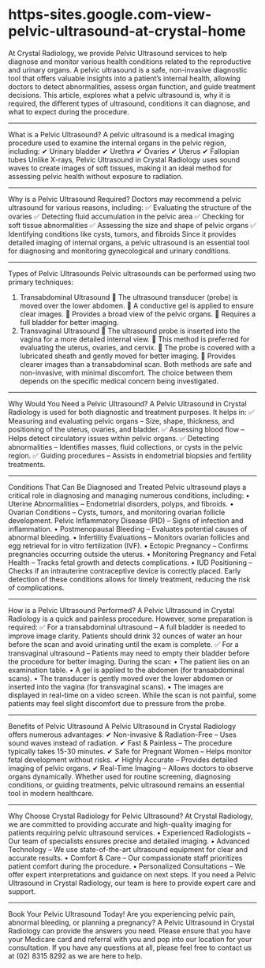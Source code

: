 # https-sites.google.com-view-pelvic-ultrasound-at-crystal-home
At Crystal Radiology, we provide Pelvic Ultrasound services to help diagnose and monitor various health conditions related to the reproductive and urinary organs. A pelvic ultrasound is a safe, non-invasive diagnostic tool that offers valuable insights into a patient’s internal health, allowing doctors to detect abnormalities, assess organ function, and guide treatment decisions.
This article, explores what a pelvic ultrasound is, why it is required, the different types of ultrasound, conditions it can diagnose, and what to expect during the procedure.

________________________________________
What is a Pelvic Ultrasound?
A pelvic ultrasound is a medical imaging procedure used to examine the internal organs in the pelvic region, including:
✔ Urinary bladder
✔ Urethra
✔ Ovaries
✔ Uterus
✔ Fallopian tubes
Unlike X-rays, Pelvic Ultrasound in Crystal Radiology uses sound waves to create images of soft tissues, making it an ideal method for assessing pelvic health without exposure to radiation.
________________________________________
Why is a Pelvic Ultrasound Required?
Doctors may recommend a pelvic ultrasound for various reasons, including:
✅ Evaluating the structure of the ovaries
✅ Detecting fluid accumulation in the pelvic area
✅ Checking for soft tissue abnormalities
✅ Assessing the size and shape of pelvic organs
✅ Identifying conditions like cysts, tumors, and fibroids
Since it provides detailed imaging of internal organs, a pelvic ultrasound is an essential tool for diagnosing and monitoring gynecological and urinary conditions.
________________________________________
Types of Pelvic Ultrasounds
Pelvic ultrasounds can be performed using two primary techniques:
1. Transabdominal Ultrasound
🔹 The ultrasound transducer (probe) is moved over the lower abdomen.
🔹 A conductive gel is applied to ensure clear images.
🔹 Provides a broad view of the pelvic organs.
🔹 Requires a full bladder for better imaging.
2. Transvaginal Ultrasound
🔹 The ultrasound probe is inserted into the vagina for a more detailed internal view.
🔹 This method is preferred for evaluating the uterus, ovaries, and cervix.
🔹 The probe is covered with a lubricated sheath and gently moved for better imaging.
🔹 Provides clearer images than a transabdominal scan.
Both methods are safe and non-invasive, with minimal discomfort. The choice between them depends on the specific medical concern being investigated.
________________________________________
Why Would You Need a Pelvic Ultrasound?
A Pelvic Ultrasound in Crystal Radiology is used for both diagnostic and treatment purposes. It helps in:
✅ Measuring and evaluating pelvic organs – Size, shape, thickness, and positioning of the uterus, ovaries, and bladder.
✅ Assessing blood flow – Helps detect circulatory issues within pelvic organs.
✅ Detecting abnormalities – Identifies masses, fluid collections, or cysts in the pelvic region.
✅ Guiding procedures – Assists in endometrial biopsies and fertility treatments.
________________________________________
Conditions That Can Be Diagnosed and Treated
Pelvic ultrasound plays a critical role in diagnosing and managing numerous conditions, including:
•	Uterine Abnormalities – Endometrial disorders, polyps, and fibroids.
•	Ovarian Conditions – Cysts, tumors, and monitoring ovarian follicle development. Pelvic Inflammatory Disease (PID) – Signs of infection and inflammation.
•	Postmenopausal Bleeding – Evaluates potential causes of abnormal bleeding.
•	Infertility Evaluations – Monitors ovarian follicles and egg retrieval for in vitro fertilization (IVF).
•	Ectopic Pregnancy – Confirms pregnancies occurring outside the uterus.
•	Monitoring Pregnancy and Fetal Health – Tracks fetal growth and detects complications.
•	IUD Positioning – Checks if an intrauterine contraceptive device is correctly placed.
Early detection of these conditions allows for timely treatment, reducing the risk of complications.
________________________________________
How is a Pelvic Ultrasound Performed?
A Pelvic Ultrasound in Crystal Radiology is a quick and painless procedure. However, some preparation is required:
✅ For a transabdominal ultrasound – A full bladder is needed to improve image clarity. Patients should drink 32 ounces of water an hour before the scan and avoid urinating until the exam is complete.
✅ For a transvaginal ultrasound – Patients may need to empty their bladder before the procedure for better imaging.
During the scan:
•	The patient lies on an examination table.
•	A gel is applied to the abdomen (for transabdominal scans).
•	The transducer is gently moved over the lower abdomen or inserted into the vagina (for transvaginal scans).
•	The images are displayed in real-time on a video screen.
While the scan is not painful, some patients may feel slight discomfort due to pressure from the probe.
________________________________________
Benefits of Pelvic Ultrasound
A Pelvic Ultrasound in Crystal Radiology offers numerous advantages:
✔ Non-invasive & Radiation-Free – Uses sound waves instead of radiation.
✔ Fast & Painless – The procedure typically takes 15-30 minutes.
✔ Safe for Pregnant Women – Helps monitor fetal development without risks.
✔ Highly Accurate – Provides detailed imaging of pelvic organs.
✔ Real-Time Imaging – Allows doctors to observe organs dynamically.
Whether used for routine screening, diagnosing conditions, or guiding treatments, pelvic ultrasound remains an essential tool in modern healthcare.
________________________________________
Why Choose Crystal Radiology for Pelvic Ultrasound?
At Crystal Radiology, we are committed to providing accurate and high-quality imaging for patients requiring pelvic ultrasound services.
•	Experienced Radiologists – Our team of specialists ensures precise and detailed imaging.
•	Advanced Technology – We use state-of-the-art ultrasound equipment for clear and accurate results.
•	Comfort & Care – Our compassionate staff prioritizes patient comfort during the procedure.
•	Personalized Consultations – We offer expert interpretations and guidance on next steps.
If you need a Pelvic Ultrasound in Crystal Radiology, our team is here to provide expert care and support.
________________________________________
Book Your Pelvic Ultrasound Today!
Are you experiencing pelvic pain, abnormal bleeding, or planning a pregnancy? A Pelvic Ultrasound in Crystal Radiology can provide the answers you need.
Please ensure that you have your Medicare card and referral with you and pop into our location for your consultation. If you have any questions at all, please feel free to contact us at (02) 8315 8292 as we are here to help.
